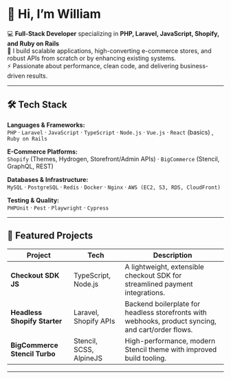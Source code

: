 # 👋 Hi, I’m William

💻 **Full-Stack Developer** specializing in **PHP, Laravel, JavaScript, Shopify, and Ruby on Rails**  
🚀 I build scalable applications, high-converting e-commerce stores, and robust APIs from scratch or by enhancing existing systems.  
⚡ Passionate about performance, clean code, and delivering business-driven results.

---

## 🛠️ Tech Stack

**Languages & Frameworks:**  
`PHP` · `Laravel` · `JavaScript` · `TypeScript` · `Node.js` · `Vue.js` · `React` (basics)  , `Ruby on Rails`

**E-Commerce Platforms:**  
`Shopify` (Themes, Hydrogen, Storefront/Admin APIs) · `BigCommerce` (Stencil, GraphQL, REST)  

**Databases & Infrastructure:**  
`MySQL` · `PostgreSQL` · `Redis` · `Docker` · `Nginx` · `AWS (EC2, S3, RDS, CloudFront)`  

**Testing & Quality:**  
`PHPUnit` · `Pest` · `Playwright` · `Cypress`

---

## 📌 Featured Projects

| Project | Tech | Description |
| ------- | ---- | ----------- |
| **Checkout SDK JS** | TypeScript, Node.js | A lightweight, extensible checkout SDK for streamlined payment integrations. |
| **Headless Shopify Starter** | Laravel, Shopify APIs | Backend boilerplate for headless storefronts with webhooks, product syncing, and cart/order flows. |
| **BigCommerce Stencil Turbo** | Stencil, SCSS, AlpineJS | High-performance, modern Stencil theme with improved build tooling. |

---
